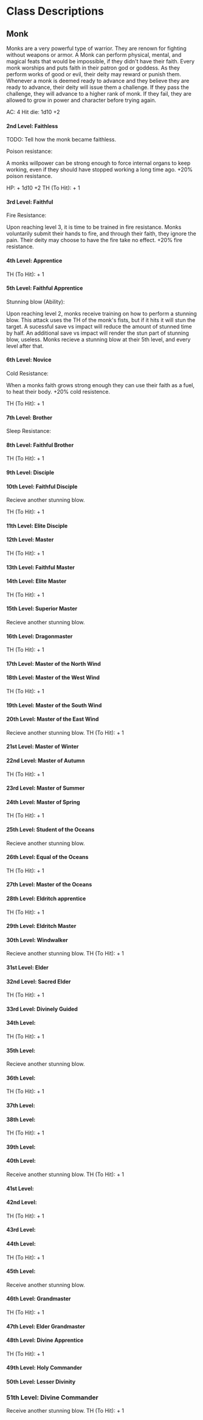 # Class Descriptions

## Monk

Monks are a very powerful type of warrior. They are renown for fighting without weapons or armor.
A Monk can perform physical, mental, and magical feats that would be impossible, if they didn't have their faith.
Every monk worships and puts faith in their patron god or goddess. 
As they perform works of good or evil, their deity may reward or punish them.
Whenever a monk is deemed ready to advance and they believe they are ready to advance, their deity will issue them a challenge.
If they pass the challenge, they will advance to a higher rank of monk. If they fail, they are allowed to grow in power and character before trying again.


AC: 4
Hit die: 1d10 +2

#### 2nd Level: Faithless
TODO: Tell how the monk became faithless.


Poison resistance:

A monks willpower can be strong enough to force internal organs to keep working, even if they should have stopped working a long time ago.
+20% poison resistance.

HP: + 1d10 +2
TH (To Hit): + 1

#### 3rd Level: Faithful

Fire Resistance:

Upon reaching level 3, it is time to be trained in fire resistance. 
Monks voluntarily submit their hands to fire, and through their faith, they ignore the pain. Their deity may choose to have the fire take no effect.
+20% fire resistance.

#### 4th Level: Apprentice

TH (To Hit): + 1
#### 5th Level: Faithful Apprentice

Stunning blow (Ability): 

Upon reaching level 2, monks receive training on how to perform a stunning blow. This attack uses the TH of the monk's fists, but if it hits it will stun the target. A sucessful save vs impact will reduce the amount of stunned time by half. An additional save vs impact will render the stun part of stunning blow, useless. Monks recieve a stunning blow at their 5th level, and every level after that.

#### 6th Level: Novice

Cold Resistance:

When a monks faith grows strong enough they can use their faith as a fuel, to heat their body.
+20% cold resistence.

TH (To Hit): + 1
#### 7th Level: Brother

Sleep Resistance:



#### 8th Level: Faithful Brother

TH (To Hit): + 1
#### 9th Level: Disciple

#### 10th Level: Faithful Disciple

Recieve another stunning blow.

TH (To Hit): + 1
#### 11th Level: Elite Disciple

#### 12th Level: Master

TH (To Hit): + 1
#### 13th Level: Faithful Master

#### 14th Level: Elite Master

TH (To Hit): + 1
#### 15th Level: Superior Master

Recieve another stunning blow.
#### 16th Level: Dragonmaster

TH (To Hit): + 1
#### 17th Level: Master of the North Wind

#### 18th Level: Master of the West Wind

TH (To Hit): + 1
#### 19th Level: Master of the South Wind

#### 20th Level: Master of the East Wind

Recieve another stunning blow.
TH (To Hit): + 1
#### 21st Level: Master of Winter

#### 22nd Level: Master of Autumn

TH (To Hit): + 1
#### 23rd Level: Master of Summer

#### 24th Level: Master of Spring

TH (To Hit): + 1
#### 25th Level: Student of the Oceans

Recieve another stunning blow.
#### 26th Level: Equal of the Oceans

TH (To Hit): + 1
#### 27th Level: Master of the Oceans

#### 28th Level: Eldritch apprentice

TH (To Hit): + 1
#### 29th Level: Eldritch Master

#### 30th Level: Windwalker

Recieve another stunning blow.
TH (To Hit): + 1
#### 31st Level: Elder

#### 32nd Level: Sacred Elder

TH (To Hit): + 1
#### 33rd Level: Divinely Guided

#### 34th Level: 

TH (To Hit): + 1
#### 35th Level:

Recieve another stunning blow.
#### 36th Level:

TH (To Hit): + 1
#### 37th Level:

#### 38th Level:

TH (To Hit): + 1
#### 39th Level:

#### 40th Level:

Receive another stunning blow.
TH (To Hit): + 1
#### 41st Level:

#### 42nd Level:

TH (To Hit): + 1
#### 43rd Level:

#### 44th Level:

TH (To Hit): + 1
#### 45th Level:

Receive another stunning blow.
#### 46th Level: Grandmaster

TH (To Hit): + 1
#### 47th Level: Elder Grandmaster

#### 48th Level: Divine Apprentice

TH (To Hit): + 1
#### 49th Level: Holy Commander

#### 50th Level: Lesser Divinity

### 51th Level: Divine Commander

Receive another stunning blow.
TH (To Hit): + 1
